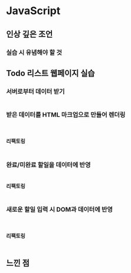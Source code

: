 # JavaScript

## 인상 깊은 조언
### 실습 시 유념해야 할 것


## Todo 리스트 웹페이지 실습
### 서버로부터 데이터 받기
```javascript
```

### 받은 데이터를 HTML 마크업으로 만들어 렌더링
```html
```
```javascript
```

#### 리팩토링
```javascript
```

### 완료/미완료 할일을 데이터에 반영
```javascript
```

#### 리팩토링
```javascript
```

### 새로운 할일 입력 시 DOM과 데이터에 반영
```html
```
```javascript
```

#### 리팩토링
```javascript
```

## 느낀 점
